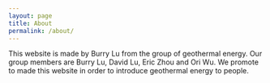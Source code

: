 ```yaml
---
layout: page
title: About
permalink: /about/
---
```


<amp-img width="600" height="300" layout="responsive" src="http://lorempixel.com/600/300/sports"></amp-img>

This website is made by Burry Lu from the group of geothermal energy. Our group members are Burry Lu, David Lu, Eric Zhou and Ori Wu. We promote to made this website in order to introduce geothermal energy to people.

